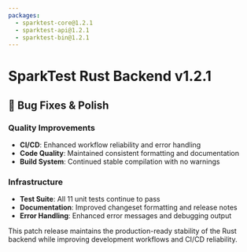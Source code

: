 ```yaml
---
packages:
  - sparktest-core@1.2.1
  - sparktest-api@1.2.1  
  - sparktest-bin@1.2.1
---
```


# SparkTest Rust Backend v1.2.1

## 🐛 Bug Fixes & Polish

### Quality Improvements
- **CI/CD**: Enhanced workflow reliability and error handling
- **Code Quality**: Maintained consistent formatting and documentation
- **Build System**: Continued stable compilation with no warnings

### Infrastructure
- **Test Suite**: All 11 unit tests continue to pass
- **Documentation**: Improved changeset formatting and release notes
- **Error Handling**: Enhanced error messages and debugging output

This patch release maintains the production-ready stability of the Rust backend while improving development workflows and CI/CD reliability.

